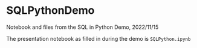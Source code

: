 # SQLPythonDemo
Notebook and files from the SQL in Python Demo, 2022/11/15

The presentation notebook as filled in during the demo is `SQLPython.ipynb`